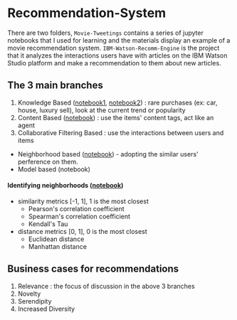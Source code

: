 # Recommendation-System

There are two folders, `Movie-Tweetings` contains a series of jupyter notebooks that I used for learning and the materials display an example of a movie recommendation system. `IBM-Watson-Recomm-Engine` is the project that it analyzes the interactions users have with articles on the IBM Watson Studio platform and make a recommendation to them about new articles.   

## The 3 main branches 
1. Knowledge Based ([notebook1](https://github.com/yduh/Recommendation-System/blob/main/Movie-Tweetings/Introduction%20to%20the%20Recommendation%20Data.ipynb), [notebook2](https://github.com/yduh/Recommendation-System/blob/main/Movie-Tweetings/Most_Popular_Recommendations.ipynb)) : rare purchases (ex: car, house, luxury sell), look at the current trend or popularity 
2. Content Based ([notebook](https://github.com/yduh/Recommendation-System/blob/main/Movie-Tweetings/Content%20Based%20Recommendations.ipynb)) : use the items' content tags, act like an agent
3. Collaborative Filtering Based : use the interactions between users and items
  - Neighborhood based ([notebook](https://github.com/yduh/Recommendation-System/blob/main/Movie-Tweetings/Collaborative%20Filtering.ipynb)) - adopting the similar users' perference on them.
  - Model based (notebook)
     
#### Identifying neighborhoods ([notebook](https://github.com/yduh/Recommendation-System/blob/main/Movie-Tweetings/Measuring%20Similarity.ipynb))
 - similarity metrics [-1, 1], 1 is the most closest
    * Pearson's correlation coefficient
    * Spearman's correlation coefficient
    * Kendall's Tau
 - distance metrics [0, 1], 0 is the most closest
    * Euclidean distance
    * Manhattan distance
 

## Business cases for recommendations
1. Relevance : the focus of discussion in the above 3 branches
2. Novelty
3. Serendipity 
4. Increased Diversity
